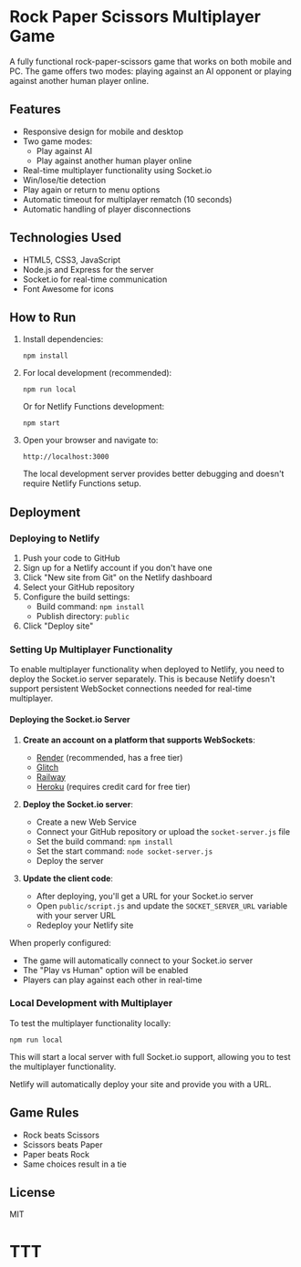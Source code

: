 # Rock Paper Scissors Multiplayer Game

A fully functional rock-paper-scissors game that works on both mobile and PC. The game offers two modes: playing against an AI opponent or playing against another human player online.

## Features

- Responsive design for mobile and desktop
- Two game modes:
  - Play against AI
  - Play against another human player online
- Real-time multiplayer functionality using Socket.io
- Win/lose/tie detection
- Play again or return to menu options
- Automatic timeout for multiplayer rematch (10 seconds)
- Automatic handling of player disconnections

## Technologies Used

- HTML5, CSS3, JavaScript
- Node.js and Express for the server
- Socket.io for real-time communication
- Font Awesome for icons

## How to Run

1. Install dependencies:
   ```
   npm install
   ```

2. For local development (recommended):
   ```
   npm run local
   ```

   Or for Netlify Functions development:
   ```
   npm start
   ```

3. Open your browser and navigate to:
   ```
   http://localhost:3000
   ```

   The local development server provides better debugging and doesn't require Netlify Functions setup.

## Deployment

### Deploying to Netlify

1. Push your code to GitHub
2. Sign up for a Netlify account if you don't have one
3. Click "New site from Git" on the Netlify dashboard
4. Select your GitHub repository
5. Configure the build settings:
   - Build command: `npm install`
   - Publish directory: `public`
6. Click "Deploy site"

### Setting Up Multiplayer Functionality

To enable multiplayer functionality when deployed to Netlify, you need to deploy the Socket.io server separately. This is because Netlify doesn't support persistent WebSocket connections needed for real-time multiplayer.

#### Deploying the Socket.io Server

1. **Create an account on a platform that supports WebSockets**:
   - [Render](https://render.com/) (recommended, has a free tier)
   - [Glitch](https://glitch.com/)
   - [Railway](https://railway.app/)
   - [Heroku](https://www.heroku.com/) (requires credit card for free tier)

2. **Deploy the Socket.io server**:
   - Create a new Web Service
   - Connect your GitHub repository or upload the `socket-server.js` file
   - Set the build command: `npm install`
   - Set the start command: `node socket-server.js`
   - Deploy the server

3. **Update the client code**:
   - After deploying, you'll get a URL for your Socket.io server
   - Open `public/script.js` and update the `SOCKET_SERVER_URL` variable with your server URL
   - Redeploy your Netlify site

When properly configured:
- The game will automatically connect to your Socket.io server
- The "Play vs Human" option will be enabled
- Players can play against each other in real-time

### Local Development with Multiplayer

To test the multiplayer functionality locally:

```
npm run local
```

This will start a local server with full Socket.io support, allowing you to test the multiplayer functionality.

Netlify will automatically deploy your site and provide you with a URL.

## Game Rules

- Rock beats Scissors
- Scissors beats Paper
- Paper beats Rock
- Same choices result in a tie

## License

MIT
# TTT

